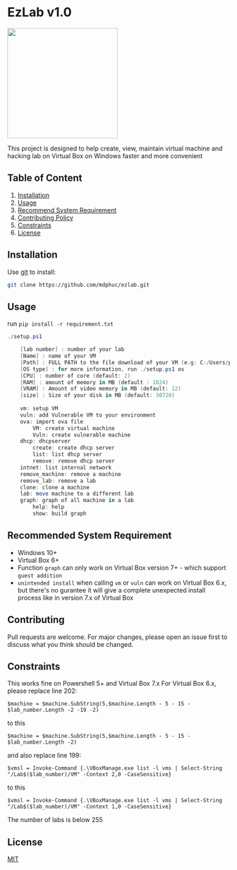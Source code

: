 # EzLab v1.0
<img src=https://github.com/mdphuc/ezlab/assets/41264640/f062bde3-ba74-48c8-bff1-5be0387aee90 style="width:250px;height:auto">

This project is designed to help create, view, maintain virtual machine and hacking lab on Virtual Box on Windows faster and more convenient
## Table of Content
1) [Installation](#installation)
2) [Usage](#usage)
3) [Recommend System Requirement](#recommend-system-requirement)
4) [Contributing Policy](#contributing)
5) [Constraints](#constraints)
6) [License](#license)
## Installation 
Use <a href="https://git-scm.com/" target="_blank">git</a> to install:
```bash
git clone https://github.com/mdphuc/ezlab.git
```
## Usage
run ```pip install -r requirement.txt```
```powershell
./setup.ps1

    [lab number] : number of your lab
    [Name] : name of your VM
    [Path] : FULL PATH to the file download of your VM (e.g: C:/Users/path/to/your/<VM file>) (iso file)
    [OS type] : for more information, run ./setup.ps1 os
    [CPU] : number of core (default: 2)
    [RAM] : amount of memory in MB (default : 1024)
    [VRAM] : Amount of video memory in MB (default: 12) 
    [size] : Size of your disk in MB (default: 30720)
    
    vm: setup VM
    vuln: add Vulnerable VM to your environment
    ova: import ova file
        VM: create virtual machine
        Vuln: create vulnerable machine
    dhcp: dhcpserver
        create: create dhcp server
        list: list dhcp server
        remove: remove dhcp server
    intnet: list internal network
    remove_machine: remove a machine
    remove_lab: remove a lab
    clone: clone a machine
    lab: move machine to a different lab
    graph: graph of all machine in a lab 
        help: help
        show: build graph
```

## Recommended System Requirement
- Windows 10+
- Virtual Box 6+
- Function ```graph``` can only work on Virtual Box version 7+ - which support ```guest addition```
- ```unintended install``` when calling ```vm``` or ```vuln``` can work on Virtual Box 6.x, but there's no gurantee it will give a complete unexpected install process like in version 7.x of Virtual Box

## Contributing
Pull requests are welcome. For major changes, please open an issue first to discuss what you think should be changed.

## Constraints
This works fine on Powershell 5+ and Virtual Box 7.x
For Virtual Box 6.x, please replace line 202:
```
$machine = $machine.SubString(5,$machine.Length - 5 - 15 - $lab_number.Length -2 -19 -2)
```
to this 
```
$machine = $machine.SubString(5,$machine.Length - 5 - 15 - $lab_number.Length -2)
```
and also replace line 199:
```
$vmsl = Invoke-Command {.\VBoxManage.exe list -l vms | Select-String "/Lab$($lab_number)/VM" -Context 2,0 -CaseSensitive}
```
to this
```
$vmsl = Invoke-Command {.\VBoxManage.exe list -l vms | Select-String "/Lab$($lab_number)/VM" -Context 1,0 -CaseSensitive}
```
The number of labs is below 255

## License
[MIT](https://choosealicense.com/licenses/mit/)
